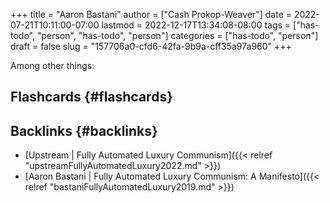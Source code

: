 +++
title = "Aaron Bastani"
author = ["Cash Prokop-Weaver"]
date = 2022-07-21T10:11:00-07:00
lastmod = 2022-12-17T13:34:08-08:00
tags = ["has-todo", "person", "has-todo", "person"]
categories = ["has-todo", "person"]
draft = false
slug = "157706a0-cfd6-42fa-9b9a-cff35a97a960"
+++

Among other things:


## Flashcards {#flashcards}


## Backlinks {#backlinks}

-   [Upstream | Fully Automated Luxury Communism]({{< relref "upstreamFullyAutomatedLuxury2022.md" >}})
-   [Aaron Bastani | Fully Automated Luxury Communism: A Manifesto]({{< relref "bastaniFullyAutomatedLuxury2019.md" >}})
